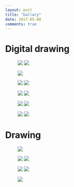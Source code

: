 ```yaml
---
layout: post
title: "Gallary"
date: 2017-05-08
comments: true
---
```


# Digital drawing
<figure class="half">
	<a href="../assets/img/Digital drawing/happy 4rd anniversary.jpg"><img src="../assets/img/Digital drawing/happy 4rd anniversary.jpg"></a>
	<a href="../assets/img/Digital drawing/3 birds.jpg"><img src="../assets/img/Digital drawing/3 birds.jpg"></a>
	<!-- <figcaption>Two images.</figcaption> -->
</figure>

<figure>
	<a href="../assets/img/Digital drawing/3 balls.JPG"><img src="../assets/img/Digital drawing/3 balls.JPG"></a>
	<!-- <figcaption>One image.</figcaption> -->
</figure>

<figure class="half">
	<a href="../assets/img/Digital drawing/woman.jpg"><img src="../assets/img/Digital drawing/woman.jpg"></a>
	<a href="../assets/img/Digital drawing/ode.jpg"><img src="../assets/img/Digital drawing/ode.jpg"></a>
	<!-- <figcaption>Two images.</figcaption> -->
</figure>

<figure class="half">
	<a href="../assets/img/Digital drawing/monster.jpg"><img src="../assets/img/Digital drawing/monster.jpg"></a>
	<a href="../assets/img/Digital drawing/leon.jpg"><img src="../assets/img/Digital drawing/leon.jpg"></a>
	<!-- <figcaption>Two images.</figcaption> -->
</figure>

<figure class="half">
	<a href="../assets/img/Digital drawing/wo.jpg"><img src="../assets/img/Digital drawing/wo.jpg"></a>
	<a href="../assets/img/Digital drawing/pill.jpg"><img src="../assets/img/Digital drawing/pill.jpg"></a>
	<!-- <figcaption>Two images.</figcaption> -->
</figure>

<figure class="half">
	<a href="../assets/img/Digital drawing/okinawa.jpg"><img src="../assets/img/Digital drawing/okinawa.jpg"></a>
	<a href="../assets/img/Digital drawing/Poche&Rudy.jpg"><img src="../assets/img/Digital drawing/Poche&Rudy.jpg"></a>
	<!-- <figcaption>Two images.</figcaption> -->
</figure>

# Drawing
<figure>
	<a href="../assets/img/Drawing/cloud.jpg"><img src="../assets/img/Drawing/cloud.jpg"></a>
	<!-- <figcaption>One image.</figcaption> -->
</figure>

<figure class="half">
	<a href="../assets/img/Drawing/friends.jpg"><img src="../assets/img/Drawing/friends.jpg"></a>
	<a href="../assets/img/Drawing/mask.jpg"><img src="../assets/img/Drawing/mask.jpg"></a>
	<!-- <figcaption>Two images.</figcaption> -->
</figure>

<figure class="half">
	<a href="../assets/img/Digital drawing/monster&kid.jpg"><img src="../assets/img/Digital drawing/monster&kid.jpg"></a>
	<a href="../assets/img/Drawing/kid.jpg"><img src="../assets/img/Drawing/kid.jpg"></a>
	<!-- <figcaption>Two images.</figcaption> -->
</figure>

<figure>
	<a href="../assets/img/Digital drawing/happy birthday.jpg"><img src="../assets/img/Digital drawing/happy birthday.jpg"></a>
	<!-- <figcaption>One image.</figcaption> -->
</figure>